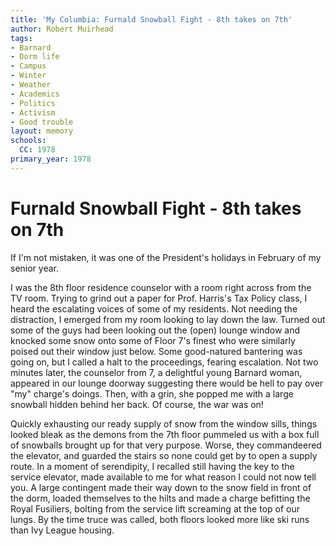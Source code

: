 ```yaml
---
title: 'My Columbia: Furnald Snowball Fight - 8th takes on 7th'
author: Robert Muirhead
tags:
- Barnard
- Dorm life
- Campus
- Winter
- Weather
- Academics
- Politics
- Activism
- Good trouble
layout: memory
schools:
  CC: 1978
primary_year: 1978
---
```

# Furnald Snowball Fight - 8th takes on 7th

If I'm not mistaken, it was one of the President's holidays in February of my senior year.

I was the 8th floor residence counselor with a room right across from the TV room.  Trying to grind out a paper for Prof. Harris's Tax Policy class, I heard the escalating voices of some of my residents.  Not needing the distraction, I emerged from my room looking to lay down the law.  Turned out some of the guys had been looking out the (open) lounge window and knocked some snow onto some of Floor 7's finest who were similarly poised out their window just below.  Some good-natured bantering was going on, but I called a halt to the proceedings, fearing escalation.  Not two minutes later, the counselor from 7, a delightful young Barnard woman, appeared in our lounge doorway suggesting there would be hell to pay over "my" charge's doings.   Then, with a grin, she popped me with a large snowball hidden behind her back.  Of course, the war was on!

Quickly exhausting our ready supply of snow from the window sills, things looked bleak as the demons from the 7th floor pummeled us with a box full of snowballs brought up for that very purpose.  Worse, they commandeered the elevator, and guarded the stairs so none could get by to open a supply route.  In a moment of serendipity, I recalled still having the key to the service elevator, made available to me for what reason I could not now tell you.  A large contingent made their way down to the snow field in front of the dorm, loaded themselves to the hilts and made a charge befitting the Royal Fusiliers, bolting from the service lift screaming at the top of our lungs.  By the time truce was called, both floors looked more like ski runs than Ivy League housing.

